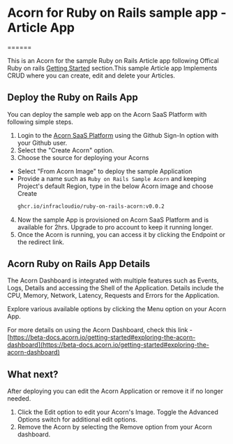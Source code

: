 # Acorn for Ruby on Rails sample app - Article App
======

This is an Acorn for the sample Ruby on Rails Article app following Offical Ruby on rails [Getting Started](https://guides.rubyonrails.org/getting_started.html) section.This sample Article app Implements CRUD where you can create, edit and delete your Articles.

## Deploy the Ruby on Rails App

You can deploy the sample web app on the Acorn SaaS Platform with following simple steps.

1. Login to the [Acorn SaaS Platform](https://beta.acorn.io/) using the Github Sign-In option with your Github user.
2. Select the "Create Acorn" option.
3. Choose the source for deploying your Acorns
  * Select "From Acorn Image" to deploy the sample Application
  * Provide a name such as `Ruby on Rails Sample Acorn` and keeping Project's default Region, type in the below Acorn image and choose Create 
    ```bash
    ghcr.io/infracloudio/ruby-on-rails-acorn:v0.0.2
    ```
4. Now the sample App is provisioned on Acorn SaaS Platform and is available for 2hrs. Upgrade to pro account to keep it running longer.
5. Once the Acorn is running, you can access it by clicking the Endpoint or the redirect link.

## Acorn Ruby on Rails App Details

The Acorn Dashboard is integrated with multiple features such as Events, Logs, Details and accessing the Shell of the Application. Details include the CPU, Memory, Network, Latency, Requests and Errors for the Application.

Explore various available options by clicking the Menu option on your Acorn App.

For more details on using the Acorn Dashboard, check this link - [https://beta-docs.acorn.io/getting-started#exploring-the-acorn-dashboard](https://beta-docs.acorn.io/getting-started#exploring-the-acorn-dashboard)

## What next?
After deploying you can edit the Acorn Application or remove it if no longer needed.

1. Click the Edit option to edit your Acorn's Image. Toggle the Advanced Options switch for additional edit options.
2. Remove the Acorn by selecting the Remove option from your Acorn dashboard.
